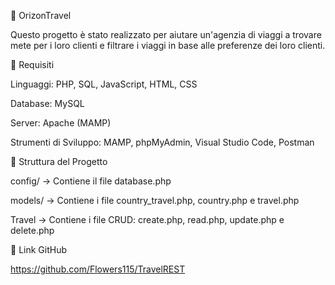 📌 OrizonTravel

Questo progetto è stato realizzato per aiutare un'agenzia di viaggi a trovare mete per i loro clienti e filtrare i viaggi in base alle preferenze dei loro clienti.

🚀 Requisiti

Linguaggi: PHP, SQL, JavaScript, HTML, CSS

Database: MySQL

Server: Apache (MAMP)

Strumenti di Sviluppo: MAMP, phpMyAdmin, Visual Studio Code, Postman

📂 Struttura del Progetto

config/ → Contiene il file database.php

models/ → Contiene i file country_travel.php, country.php e travel.php

Travel → Contiene i file CRUD: create.php, read.php, update.php e delete.php

📝 Link GitHub

https://github.com/Flowers115/TravelREST